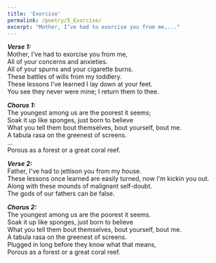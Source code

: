 ```yaml
---
title: 'Exorcise'
permalink: /poetry/5_Exorcise/
excerpt: "Mother, I’ve had to exorcise you from me,..."
---
```


***Verse 1:*** \
  Mother, I’ve had to exorcise you from me, \
  All of your concerns and anxieties. \
  All of your spurns and your cigarette burns. \
  These battles of wills from my toddlery. \
  These lessons I’ve learned I lay down at your feet. \
  You see they never were mine; I return them to thee.

***Chorus 1:*** \
  The youngest among us are the poorest it seems; \
  Soak it up like sponges, just born to believe \
  What you tell them bout themselves, bout yourself, bout me. \
  A tabula rasa on the greenest of screens. \
  ... \
  Porous as a forest or a great coral reef.

***Verse 2:*** \
  Father, I've had to jettison you from my house. \
  These lessons once learned are easily turned, now I'm kickin you out. \
  Along with these mounds of malignant self-doubt. \
  The gods of our fathers can be false.

***Chorus 2:*** \
  The youngest among us are the poorest it seems. \
  Soak it up like sponges, just born to believe \
  What you tell them bout themselves, bout yourself, bout me. \
  A tabula rasa on the greenest of screens. \
  Plugged in long before they know what that means, \
  Porous as a forest or a great coral reef.
